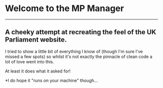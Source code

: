 #    Welcome to the MP Manager
---
## A cheeky attempt at recreating the feel of the UK Parliament website.

I tried to show a little bit of everything I know of (though I'm sure I've missed a few spots) so whilst it's not exactly the pinnacle of clean code a lot of love went into this.

At least it does what it asked for!

*I do hope it "runs on your machine" though...
